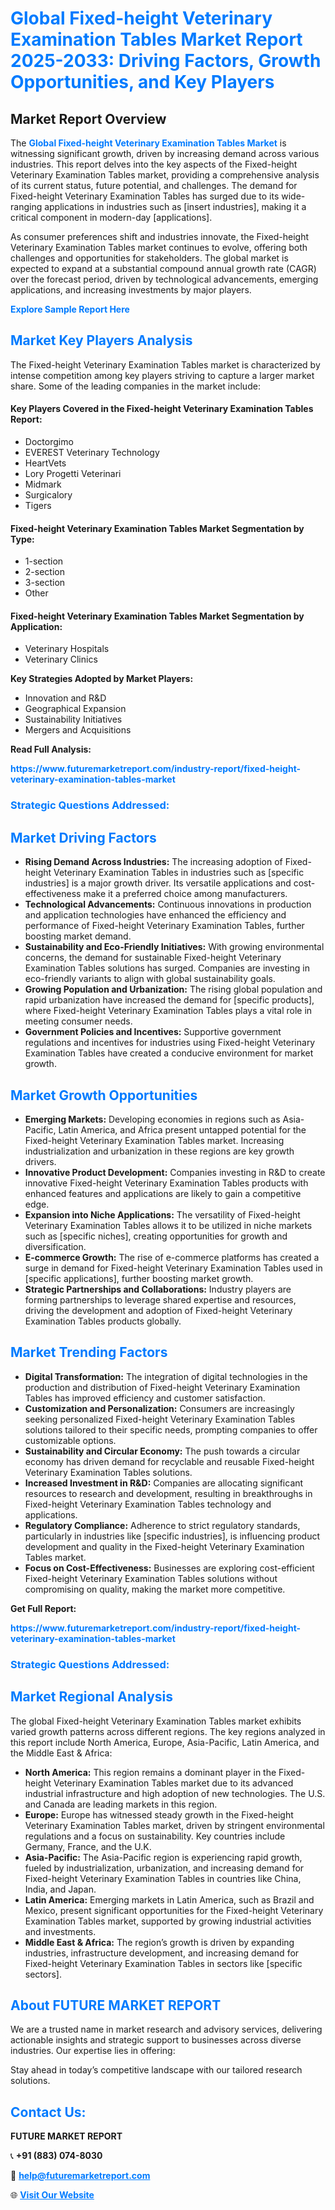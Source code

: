 <h1 style="color: #007BFF;">Global Fixed-height Veterinary Examination Tables Market Report 2025-2033: Driving Factors, Growth Opportunities, and Key Players</h1>

<section id="overview">
<h2>Market Report Overview</h2>
<p>The <a href="https://www.futuremarketreport.com/industry-report/fixed-height-veterinary-examination-tables-market" style="color: #007BFF; text-decoration: none;"><strong>Global Fixed-height Veterinary Examination Tables Market</strong></a> is witnessing significant growth, driven by increasing demand across various industries. This report delves into the key aspects of the Fixed-height Veterinary Examination Tables market, providing a comprehensive analysis of its current status, future potential, and challenges. The demand for Fixed-height Veterinary Examination Tables has surged due to its wide-ranging applications in industries such as [insert industries], making it a critical component in modern-day [applications].</p>
<p>As consumer preferences shift and industries innovate, the Fixed-height Veterinary Examination Tables market continues to evolve, offering both challenges and opportunities for stakeholders. The global market is expected to expand at a substantial compound annual growth rate (CAGR) over the forecast period, driven by technological advancements, emerging applications, and increasing investments by major players.</p>
</section>

<section id="overview">
<p><a href="https://www.futuremarketreport.com/request-sample/reportId=31872" style="color: #007BFF; text-decoration: none;"><strong>Explore Sample Report Here</strong></a></p>
</section>

<section id="key-players">
<h2 style="color: #007BFF;">Market Key Players Analysis</h2>
<p>The Fixed-height Veterinary Examination Tables market is characterized by intense competition among key players striving to capture a larger market share. Some of the leading companies in the market include:</p>
<h4>Key Players Covered in the Fixed-height Veterinary Examination Tables Report:</h4>
<ul><li>Doctorgimo</li><li>EVEREST Veterinary Technology</li><li>HeartVets</li><li>Lory Progetti Veterinari</li><li>Midmark</li><li>Surgicalory</li><li>Tigers</li></ul>
<h4>Fixed-height Veterinary Examination Tables Market Segmentation by Type:</h4>
<ul><li>1-section</li><li>2-section</li><li>3-section</li><li>Other</li></ul>

<h4>Fixed-height Veterinary Examination Tables Market Segmentation by Application:</h4>
<ul><li>Veterinary Hospitals</li><li>Veterinary Clinics</li></ul>
<p><strong>Key Strategies Adopted by Market Players:</strong></p>
<ul>
<li>Innovation and R&D</li>
<li>Geographical Expansion</li>
<li>Sustainability Initiatives</li>
<li>Mergers and Acquisitions</li>
</ul>
</section>

<section>
<p><strong>Read Full Analysis: </strong></p><a href="https://www.futuremarketreport.com/industry-report/fixed-height-veterinary-examination-tables-market" style="color: #007BFF; text-decoration: none;"><strong>https://www.futuremarketreport.com/industry-report/fixed-height-veterinary-examination-tables-market</strong></a>
<h3 style="color: #007BFF;">Strategic Questions Addressed:</h3>
</section>

<section id="driving-factors">
<h2 style="color: #007BFF;">Market Driving Factors</h2>
<ul>
<li><strong>Rising Demand Across Industries:</strong> The increasing adoption of Fixed-height Veterinary Examination Tables in industries such as [specific industries] is a major growth driver. Its versatile applications and cost-effectiveness make it a preferred choice among manufacturers.</li>
<li><strong>Technological Advancements:</strong> Continuous innovations in production and application technologies have enhanced the efficiency and performance of Fixed-height Veterinary Examination Tables, further boosting market demand.</li>
<li><strong>Sustainability and Eco-Friendly Initiatives:</strong> With growing environmental concerns, the demand for sustainable Fixed-height Veterinary Examination Tables solutions has surged. Companies are investing in eco-friendly variants to align with global sustainability goals.</li>
<li><strong>Growing Population and Urbanization:</strong> The rising global population and rapid urbanization have increased the demand for [specific products], where Fixed-height Veterinary Examination Tables plays a vital role in meeting consumer needs.</li>
<li><strong>Government Policies and Incentives:</strong> Supportive government regulations and incentives for industries using Fixed-height Veterinary Examination Tables have created a conducive environment for market growth.</li>
</ul>
</section>

<section id="growth-opportunities">
<h2 style="color: #007BFF;">Market Growth Opportunities</h2>
<ul>
<li><strong>Emerging Markets:</strong> Developing economies in regions such as Asia-Pacific, Latin America, and Africa present untapped potential for the Fixed-height Veterinary Examination Tables market. Increasing industrialization and urbanization in these regions are key growth drivers.</li>
<li><strong>Innovative Product Development:</strong> Companies investing in R&D to create innovative Fixed-height Veterinary Examination Tables products with enhanced features and applications are likely to gain a competitive edge.</li>
<li><strong>Expansion into Niche Applications:</strong> The versatility of Fixed-height Veterinary Examination Tables allows it to be utilized in niche markets such as [specific niches], creating opportunities for growth and diversification.</li>
<li><strong>E-commerce Growth:</strong> The rise of e-commerce platforms has created a surge in demand for Fixed-height Veterinary Examination Tables used in [specific applications], further boosting market growth.</li>
<li><strong>Strategic Partnerships and Collaborations:</strong> Industry players are forming partnerships to leverage shared expertise and resources, driving the development and adoption of Fixed-height Veterinary Examination Tables products globally.</li>
</ul>
</section>

<section id="trending-factors">
<h2 style="color: #007BFF;">Market Trending Factors</h2>
<ul>
<li><strong>Digital Transformation:</strong> The integration of digital technologies in the production and distribution of Fixed-height Veterinary Examination Tables has improved efficiency and customer satisfaction.</li>
<li><strong>Customization and Personalization:</strong> Consumers are increasingly seeking personalized Fixed-height Veterinary Examination Tables solutions tailored to their specific needs, prompting companies to offer customizable options.</li>
<li><strong>Sustainability and Circular Economy:</strong> The push towards a circular economy has driven demand for recyclable and reusable Fixed-height Veterinary Examination Tables solutions.</li>
<li><strong>Increased Investment in R&D:</strong> Companies are allocating significant resources to research and development, resulting in breakthroughs in Fixed-height Veterinary Examination Tables technology and applications.</li>
<li><strong>Regulatory Compliance:</strong> Adherence to strict regulatory standards, particularly in industries like [specific industries], is influencing product development and quality in the Fixed-height Veterinary Examination Tables market.</li>
<li><strong>Focus on Cost-Effectiveness:</strong> Businesses are exploring cost-efficient Fixed-height Veterinary Examination Tables solutions without compromising on quality, making the market more competitive.</li>
</ul>
</section>

<section>
<p><strong>Get Full Report: </strong></p><a href="https://www.futuremarketreport.com/industry-report/fixed-height-veterinary-examination-tables-market" style="color: #007BFF; text-decoration: none;"><strong>https://www.futuremarketreport.com/industry-report/fixed-height-veterinary-examination-tables-market</strong></a>
<h3 style="color: #007BFF;">Strategic Questions Addressed:</h3>
</section>


<section id="regional-analysis">
<h2 style="color: #007BFF;">Market Regional Analysis</h2>
<p>The global Fixed-height Veterinary Examination Tables market exhibits varied growth patterns across different regions. The key regions analyzed in this report include North America, Europe, Asia-Pacific, Latin America, and the Middle East & Africa:</p>
<ul>
<li><strong>North America:</strong> This region remains a dominant player in the Fixed-height Veterinary Examination Tables market due to its advanced industrial infrastructure and high adoption of new technologies. The U.S. and Canada are leading markets in this region.</li>
<li><strong>Europe:</strong> Europe has witnessed steady growth in the Fixed-height Veterinary Examination Tables market, driven by stringent environmental regulations and a focus on sustainability. Key countries include Germany, France, and the U.K.</li>
<li><strong>Asia-Pacific:</strong> The Asia-Pacific region is experiencing rapid growth, fueled by industrialization, urbanization, and increasing demand for Fixed-height Veterinary Examination Tables in countries like China, India, and Japan.</li>
<li><strong>Latin America:</strong> Emerging markets in Latin America, such as Brazil and Mexico, present significant opportunities for the Fixed-height Veterinary Examination Tables market, supported by growing industrial activities and investments.</li>
<li><strong>Middle East & Africa:</strong> The region’s growth is driven by expanding industries, infrastructure development, and increasing demand for Fixed-height Veterinary Examination Tables in sectors like [specific sectors].</li>
</ul>
</section>

<footer>
<h2 style="color: #007BFF;">About FUTURE MARKET REPORT</h2>
<p>We are a trusted name in market research and advisory services, delivering actionable insights and strategic support to businesses across diverse industries. Our expertise lies in offering:</p>

<p>Stay ahead in today’s competitive landscape with our tailored research solutions.</p>

<h2 style="color: #007BFF;">Contact Us:</h2>
<p><strong>FUTURE MARKET REPORT</strong></p>
<p>📞 <strong>+91 (883) 074-8030</strong></p>
<p>📧 <strong><a href="mailto:help@futuremarketreport.com" style="color: #007BFF;">help@futuremarketreport.com</a></strong></p>
<p>🌐 <strong><a href="https://www.futuremarketreport.com/" style="color: #007BFF;">Visit Our Website</a></strong></p>
</footer>